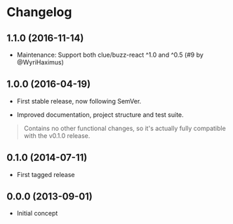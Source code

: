 # Changelog

## 1.1.0 (2016-11-14)

* Maintenance: Support both clue/buzz-react ^1.0 and ^0.5
  (#9 by @WyriHaximus)

## 1.0.0 (2016-04-19)

* First stable release, now following SemVer.

* Improved documentation, project structure and test suite.

> Contains no other functional changes, so it's actually fully compatible with the v0.1.0 release.

## 0.1.0 (2014-07-11)

* First tagged release

## 0.0.0 (2013-09-01)

* Initial concept
